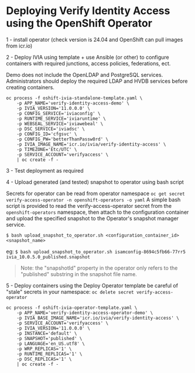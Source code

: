 # Deploying Verify Identity Access using the OpenShift Operator

1 - install operator (check version is 24.04 and OpenShift can pull images from icr.io)

2 - Deploy IVIA using template + use Ansible (or other) to configure containers with required junctions, access policies, federations, ect.

Demo does not include the OpenLDAP and PostgreSQL services. Administrators should deploy the required LDAP and HVDB
services before creating containers.

    oc process -f oshift-ivia-standalone-template.yaml \
        -p APP_NAME='verify-identity-access-demo' \
        -p IVIA_VERSION='11.0.0.0' \
        -p CONFIG_SERVICE='iviaconfig' \
        -p RUNTIME_SERVICE='iviaruntime' \
        -p WEBSEAL_SERVICE='iviawebeal' \
        -p DSC_SERVICE='iviadsc' \
        -p CONFIG_ID='cfgsvc' \
        -p CONFIG_PW='betterThanPassw0rd' \
        -p IVIA_IMAGE_NAME='icr.io/ivia/verify-identity-access' \
        -p TIMEZONE='Etc/UTC' \
        -p SERVICE_ACCOUNT='verifyaccess' \
        | oc create -f -

3 - Test deployment as required

4 - Upload generated (and tested) snapshot to operator using bash script

Secrets for operator can be read from operator namespace
`oc get secret verify-access-operator -n openshift-operators -o yaml`
A simple bash script is provided to read the verify-access-operator secret from the `openshift-operators` namespace, then 
attach to the configuration container and upload the specified snapshot to the Operator's snapshot manager service.

    $ bash upload_snapshot_to_operator.sh <configuration_container_id> <snapshot_name>

eg: `$ bash upload_snapshot_to_operator.sh isamconfig-8694c5fb66-77rr5 ivia_10.0.5.0_published.snapshot`

>Note: the "snapshotId" property in the operator only refers to the "published" substring in the snapshot file name.

5 - Deploy containers using the Deploy Operator template
    be careful of "stale" secrets in your namespace: `oc delete secret verify-access-operator`


    oc process -f oshift-ivia-operator-template.yaml \
        -p APP_NAME='verify-identity-access-operator-demo' \
        -p IVIA_BASE_IMAGE_NAME='icr.io/ivia/verify-identity-access' \
        -p SERVICE_ACCOUNT='verifyaccess' \
        -p IVIA_VERSION='11.0.0.0' \
        -p INSTANCE='default' \
        -p SNAPSHOT='published' \
        -p LANGUAGE='en_US.utf8' \
        -p WRP_REPLICAS='1' \
        -p RUNTIME_REPLICAS='1' \
        -p DSC_REPLICAS='1' \
        | oc create -f -
